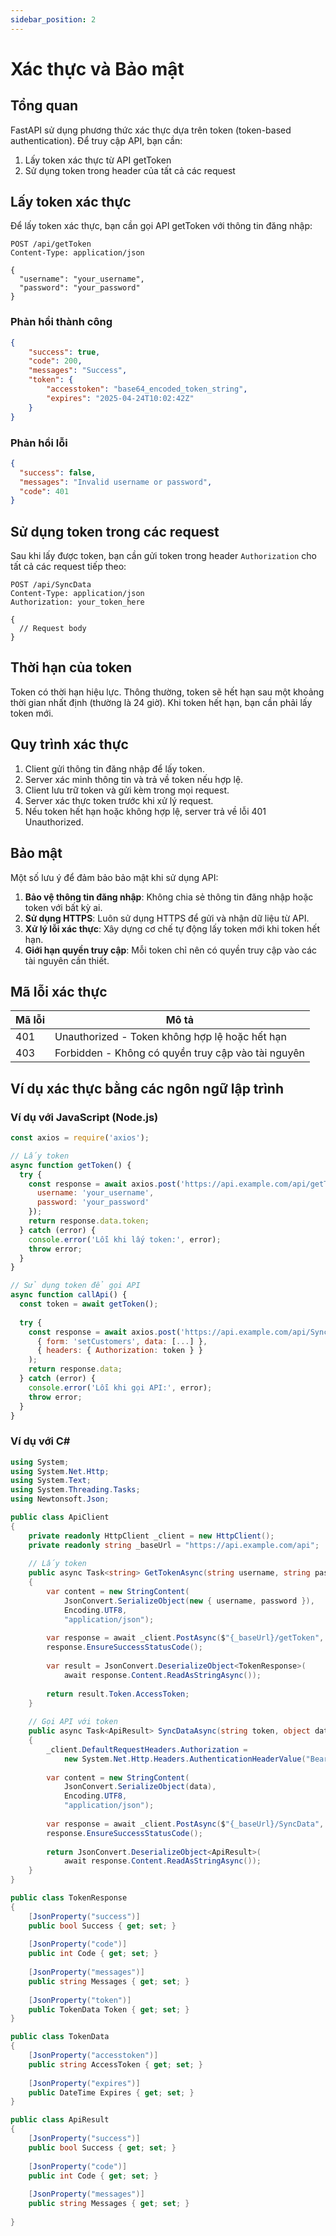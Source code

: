 ```yaml
---
sidebar_position: 2
---
```


# Xác thực và Bảo mật

## Tổng quan

FastAPI sử dụng phương thức xác thực dựa trên token (token-based authentication). Để truy cập API, bạn cần:

1. Lấy token xác thực từ API getToken
2. Sử dụng token trong header của tất cả các request

## Lấy token xác thực

Để lấy token xác thực, bạn cần gọi API getToken với thông tin đăng nhập:

```http
POST /api/getToken
Content-Type: application/json

{
  "username": "your_username",
  "password": "your_password"
}
```

### Phản hồi thành công

```json
{
    "success": true,
    "code": 200,
    "messages": "Success",
    "token": {
        "accesstoken": "base64_encoded_token_string",
        "expires": "2025-04-24T10:02:42Z"
    }
}
```

### Phản hồi lỗi

```json
{
  "success": false,
  "messages": "Invalid username or password",
  "code": 401
}
```

## Sử dụng token trong các request

Sau khi lấy được token, bạn cần gửi token trong header `Authorization` cho tất cả các request tiếp theo:

```http
POST /api/SyncData
Content-Type: application/json
Authorization: your_token_here

{
  // Request body
}
```

## Thời hạn của token

Token có thời hạn hiệu lực. Thông thường, token sẽ hết hạn sau một khoảng thời gian nhất định (thường là 24 giờ). Khi token hết hạn, bạn cần phải lấy token mới.

## Quy trình xác thực

1. Client gửi thông tin đăng nhập để lấy token.
2. Server xác minh thông tin và trả về token nếu hợp lệ.
3. Client lưu trữ token và gửi kèm trong mọi request.
4. Server xác thực token trước khi xử lý request.
5. Nếu token hết hạn hoặc không hợp lệ, server trả về lỗi 401 Unauthorized.

## Bảo mật

Một số lưu ý để đảm bảo bảo mật khi sử dụng API:

1. **Bảo vệ thông tin đăng nhập**: Không chia sẻ thông tin đăng nhập hoặc token với bất kỳ ai.
2. **Sử dụng HTTPS**: Luôn sử dụng HTTPS để gửi và nhận dữ liệu từ API.
3. **Xử lý lỗi xác thực**: Xây dựng cơ chế tự động lấy token mới khi token hết hạn.
4. **Giới hạn quyền truy cập**: Mỗi token chỉ nên có quyền truy cập vào các tài nguyên cần thiết.

## Mã lỗi xác thực

| Mã lỗi | Mô tả |
|--------|-------|
| 401 | Unauthorized - Token không hợp lệ hoặc hết hạn |
| 403 | Forbidden - Không có quyền truy cập vào tài nguyên |

## Ví dụ xác thực bằng các ngôn ngữ lập trình

### Ví dụ với JavaScript (Node.js)

```javascript
const axios = require('axios');

// Lấy token
async function getToken() {
  try {
    const response = await axios.post('https://api.example.com/api/getToken', {
      username: 'your_username',
      password: 'your_password'
    });
    return response.data.token;
  } catch (error) {
    console.error('Lỗi khi lấy token:', error);
    throw error;
  }
}

// Sử dụng token để gọi API
async function callApi() {
  const token = await getToken();
  
  try {
    const response = await axios.post('https://api.example.com/api/SyncData', 
      { form: 'setCustomers', data: [...] },
      { headers: { Authorization: token } }
    );
    return response.data;
  } catch (error) {
    console.error('Lỗi khi gọi API:', error);
    throw error;
  }
}
```

### Ví dụ với C#

```csharp
using System;
using System.Net.Http;
using System.Text;
using System.Threading.Tasks;
using Newtonsoft.Json;

public class ApiClient
{
    private readonly HttpClient _client = new HttpClient();
    private readonly string _baseUrl = "https://api.example.com/api";
    
    // Lấy token
    public async Task<string> GetTokenAsync(string username, string password)
    {
        var content = new StringContent(
            JsonConvert.SerializeObject(new { username, password }),
            Encoding.UTF8,
            "application/json");
            
        var response = await _client.PostAsync($"{_baseUrl}/getToken", content);
        response.EnsureSuccessStatusCode();
        
        var result = JsonConvert.DeserializeObject<TokenResponse>(
            await response.Content.ReadAsStringAsync());
            
        return result.Token.AccessToken;
    }
    
    // Gọi API với token
    public async Task<ApiResult> SyncDataAsync(string token, object data)
    {
        _client.DefaultRequestHeaders.Authorization = 
            new System.Net.Http.Headers.AuthenticationHeaderValue("Bearer", token);
            
        var content = new StringContent(
            JsonConvert.SerializeObject(data),
            Encoding.UTF8,
            "application/json");
            
        var response = await _client.PostAsync($"{_baseUrl}/SyncData", content);
        response.EnsureSuccessStatusCode();
        
        return JsonConvert.DeserializeObject<ApiResult>(
            await response.Content.ReadAsStringAsync());
    }
}

public class TokenResponse
{
    [JsonProperty("success")]
    public bool Success { get; set; }
    
    [JsonProperty("code")]
    public int Code { get; set; }
    
    [JsonProperty("messages")]
    public string Messages { get; set; }
    
    [JsonProperty("token")]
    public TokenData Token { get; set; }
}

public class TokenData
{
    [JsonProperty("accesstoken")]
    public string AccessToken { get; set; }
    
    [JsonProperty("expires")]
    public DateTime Expires { get; set; }
}

public class ApiResult
{
    [JsonProperty("success")]
    public bool Success { get; set; }
    
    [JsonProperty("code")]
    public int Code { get; set; }
    
    [JsonProperty("messages")]
    public string Messages { get; set; }
    
}
```